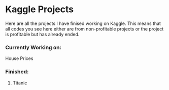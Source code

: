 # Kaggle Projects

Here are all the projects I have finised working on Kaggle. This means that all codes you see here either are from non-profitable projects or the project is profitable but has already ended.

### Currently Working on:
House Prices

### Finished:
1. Titanic
